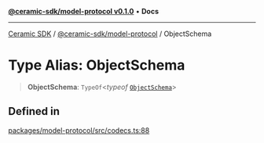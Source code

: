 [**@ceramic-sdk/model-protocol v0.1.0**](../README.md) • **Docs**

***

[Ceramic SDK](../../../README.md) / [@ceramic-sdk/model-protocol](../README.md) / ObjectSchema

# Type Alias: ObjectSchema

> **ObjectSchema**: `TypeOf`\<*typeof* [`ObjectSchema`](../variables/ObjectSchema.md)\>

## Defined in

[packages/model-protocol/src/codecs.ts:88](https://github.com/ceramicstudio/ceramic-sdk/blob/a220cbca7950f690af7f3d03a0023681bb9f5426/packages/model-protocol/src/codecs.ts#L88)
